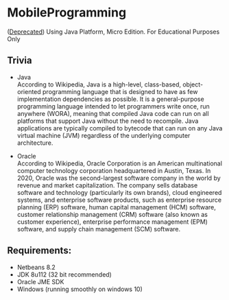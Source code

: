 # MobileProgramming
([Deprecated](https://docs.oracle.com/javame/8.0/api/security-api/api/deprecated-list.html)) Using Java Platform, Micro Edition. For Educational Purposes Only

## Trivia
* Java <br />
According to Wikipedia, Java is a high-level, class-based, object-oriented programming language that is designed to have as few implementation dependencies as possible. It is a general-purpose programming language intended to let programmers write once, run anywhere (WORA), meaning that compiled Java code can run on all platforms that support Java without the need to recompile. Java applications are typically compiled to bytecode that can run on any Java virtual machine (JVM) regardless of the underlying computer architecture.

* Oracle <br />
According to Wikipedia, Oracle Corporation is an American multinational computer technology corporation headquartered in Austin, Texas. In 2020, Oracle was the second-largest software company in the world by revenue and market capitalization. The company sells database software and technology (particularly its own brands), cloud engineered systems, and enterprise software products, such as enterprise resource planning (ERP) software, human capital management (HCM) software, customer relationship management (CRM) software (also known as customer experience), enterprise performance management (EPM) software, and supply chain management (SCM) software.

## Requirements:
* Netbeans 8.2
* JDK 8u112 (32 bit recommended)
* Oracle JME SDK
* Windows (running smoothly on windows 10)
